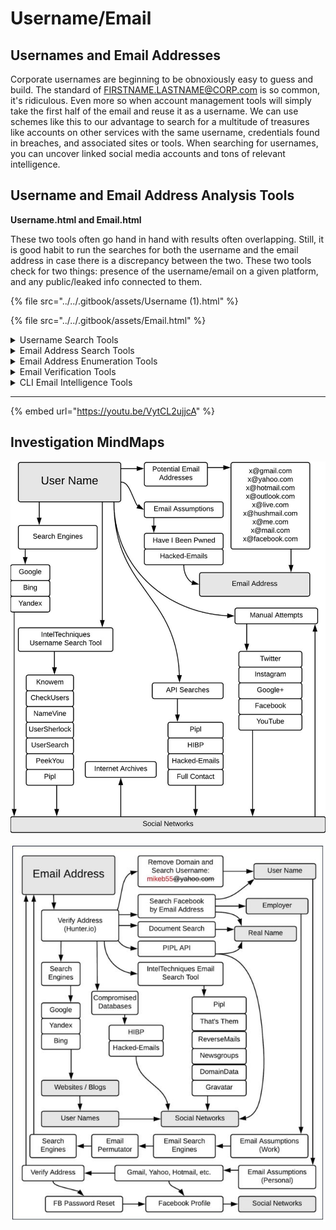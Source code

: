 # Username/Email

## Usernames and Email Addresses

Corporate usernames are beginning to be obnoxiously easy to guess and build. The standard of FIRSTNAME.LASTNAME@CORP.com is so common, it's ridiculous. Even more so when account management tools will simply take the first half of the email and reuse it as a username. We can use schemes like this to our advantage to search for a multitude of treasures like accounts on other services with the same username, credentials found in breaches, and associated sites or tools. When searching for usernames, you can uncover linked social media accounts and tons of relevant intelligence.

## Username and Email Address Analysis Tools

**Username.html and Email.html**

These two tools often go hand in hand with results often overlapping. Still, it is good habit to run the searches for both the username and the email address in case there is a discrepancy between the two. These two tools check for two things: presence of the username/email on a given platform, and any public/leaked info connected to them.

{% file src="../../.gitbook/assets/Username (1).html" %}

{% file src="../../.gitbook/assets/Email.html" %}

<details>

<summary>Username Search Tools</summary>

* [https://whatsmyname.app/](https://whatsmyname.app/) - This tool allows you to enumerate usernames across many different websites.
  * [https://github.com/WebBreacher/WhatsMyName](https://github.com/WebBreacher/WhatsMyName)
* [https://usersearch.org/](https://usersearch.org/index.php?amp=1) - Search Engine for Usernames
* [Lullar search](https://www.lullar.com/) - Search tool specifically for names
* [Name Check](https://namechk.com/) - See if a username is available across multiple platforms
* [Sherlock ](https://github.com/sherlock-project/sherlock)- Hunt down social media accounts by username across [social networks](https://github.com/sherlock-project/sherlock/blob/master/sites.md)
  * [https://www.kali.org/tools/sherlock/](https://www.kali.org/tools/sherlock/)
* [Stalker](https://gitlab.com/Pxmme/stalker) - OSINT tool for automated scanning of social networks and other websites, using a single nickname.
* [finduser](https://github.com/xHak9x/finduser) - Find usernames across over 75 social networks
* [socialscan](https://github.com/iojw/socialscan) - Python library and CLI for accurately querying username and email usage on online platforms.
* [https://analyzeid.com/username/](https://analyzeid.com/username/) - Social media username checker. Gather information on the taken username and get a summary of who the person is.
* [https://www.idcrawl.com/](https://www.idcrawl.com/) - A free people search engine that organizes social network information, deep web information, phone numbers, email addresses and more.
* [https://knowem.com/](https://knowem.com/) - Allows you to check for a username or real name instantly on over 500 popular and emerging social media sites.

</details>

<details>

<summary>Email Address Search Tools</summary>

* [Public Mail Records](https://publicemailrecords.com/) - Search public email records for a given email address.
* [MXToolBox](https://mxtoolbox.com/) - Collection of online tools that can gather multiple points of data surrounding an email address or domain.
* [https://seon.io/intelligence-tool/#email-analysis-module](https://seon.io/intelligence-tool/#email-analysis-module) - Enrich user data based on a single email address.
* [https://tools.epieos.com/email.php](https://tools.epieos.com/email.php) - Enter an email address and see which sites the email address has been used.&#x20;
  * [https://github.com/megadose/holehe](https://github.com/megadose/holehe)
* [https://emailcrawlr.com/](https://emailcrawlr.com/) - Search EmailCrawlr for email addresses and phone numbers associated with a domain.

</details>

<details>

<summary>Email Address Enumeration Tools</summary>

For when you have your target but not their email address

* [https://hunter.io/](https://hunter.io/) - Discover email addresses by company name
* [https://phonebook.cz/](https://phonebook.cz/) - Phonebook lists all domains, email addresses, or URLs for the given input domain.
* [https://www.voilanorbert.com/](https://www.voilanorbert.com/) - Discover email addresses by company name
* [https://connect.clearbit.com/](https://connect.clearbit.com/) - Powerful email discovery tool, only works in chrome.
* [Email Format ](https://www.email-format.com/)- Find the email address format for a given company or domain.
* [https://snov.io/email-finder](https://snov.io/email-finder) - Locate employee email addresses via domain name. Very handy.

</details>

<details>

<summary>Email Verification Tools</summary>

Some times it helps to perform a quick check to see if an email is even valid or registered.

* [Tru Mail](https://trumail.io/) - Prevent bounced emails and low-quality users with free professional grade email verification
* [Email Hippo](https://tools.verifyemailaddress.io/) - Email address verification technology from Email Hippo that connects to mailboxes and checks whether an email address exists.
* [Verify email](https://verify-email.org/) - This email verification tool actually connects to the mail server and checks whether the mailbox exists or not.
* [Email Checker](https://www.emailchecker.com/) - Email Checker ensures that an email address is correct and active in real-time without ever needing to send a message.

</details>

<details>

<summary>CLI Email Intelligence Tools</summary>

* [TheHarvester](https://github.com/laramies/theharvester) - This tool is the defacto standard for email intelligence gathering. It checks a large array of sources to pull together information. It can leverage APIs of other services such as Spyse or Shodan to improve the search. Remember these will require an API key to use. I have found that between the above html tools and this, it will satisfy your email searching needs.
* [Infoga](https://github.com/m4ll0k/Infoga) - Infoga is a tool gathering email accounts information (ip,hostname,country,...) from different public source (search engines, pgp key servers and shodan) and check if emails was leaked using haveibeenpwned.com API.
* [Match Email to Phone number ](https://github.com/martinvigo/email2phonenumber)- email2phonenumber is an OSINT tool that allows you to obtain a target's phone number just by having his email address.
* [GHunt ](https://github.com/mxrch/GHunt)- Google account info scraper
* [h8mail](https://github.com/khast3x/h8mail/) - Email OSINT & Password breach hunting tool, locally or using premium services. Supports chasing down related email
  * [https://hakin9.org/h8mail-email-osint-password-breach-hunting-tool-locally-or-using-premium-services/](https://hakin9.org/h8mail-email-osint-password-breach-hunting-tool-locally-or-using-premium-services/)
* [EmailFinder](https://github.com/Josue87/EmailFinder) - Search emails from a domain through search engines

</details>

****

{% embed url="https://youtu.be/VytCL2ujjcA" %}

## Investigation MindMaps

![](../../.gitbook/assets/proxy-image.png)

![](<../../.gitbook/assets/image (34).png>)
